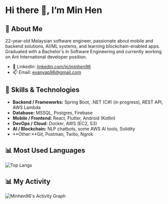 # Hi there 👋, I’m Min Hen

## 🚀 About Me
22-year-old Malaysian software engineer, passionate about mobile and backend solutions, AI/ML systems, and learning blockchain-enabled apps. Graduated with a Bachelor's in Software Engineering and currently working on Ant International developer position.  
- 💼 LinkedIn: [linkedin.com/in/minhen96](https://www.linkedin.com/feed/)  
- 📫 Email: [evanyap96@gmail.com](mailto:evanyap96@gmail.com)

## 🧠 Skills & Technologies
- **Backend / Frameworks:** Spring Boot, .NET (C#) (in progress), REST API, AWS Lambda
- **Database:** MSSQL, Postgres, Firebase  
- **Mobile / Frontend:** React, Flutter, Android (Kotlin)
- **DevOps / Cloud:** Docker, AWS (EC2, S3) 
- **AI / Blockchain:** NLP chatbots, some AWS AI tools, Solidity
- **Other:**Git, Postman, Twilio, Ngrok

## 📊 Most Used Languages
![Top Langs](https://github-readme-stats.vercel.app/api/top-langs/?username=Minhen96&layout=compact&theme=radical)

## 📊 My Activity
![Minhen96's Activity Graph](https://github-readme-activity-graph.vercel.app/graph?username=Minhen96&theme=tokyo-night)
